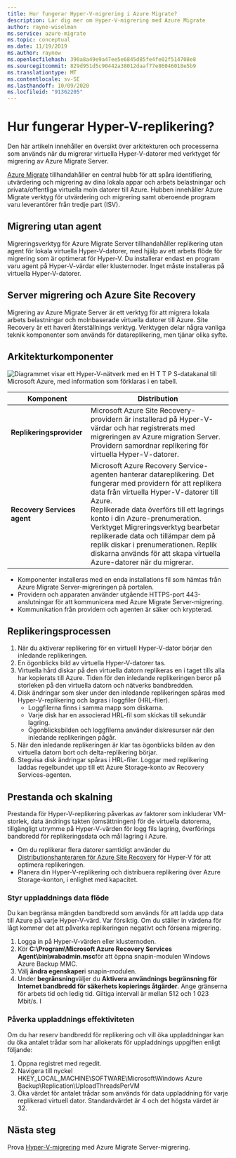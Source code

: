 ```yaml
---
title: Hur fungerar Hyper-V-migrering i Azure Migrate?
description: Lär dig mer om Hyper-V-migrering med Azure Migrate
author: rayne-wiselman
ms.service: azure-migrate
ms.topic: conceptual
ms.date: 11/19/2019
ms.author: raynew
ms.openlocfilehash: 390a8a49e9a47ee5e6845d85fe4fe02f514708e8
ms.sourcegitcommit: 829d951d5c90442a38012daaf77e86046018e5b9
ms.translationtype: MT
ms.contentlocale: sv-SE
ms.lasthandoff: 10/09/2020
ms.locfileid: "91362205"
---
```

# <a name="how-does-hyper-v-replication-work"></a>Hur fungerar Hyper-V-replikering?

Den här artikeln innehåller en översikt över arkitekturen och processerna som används när du migrerar virtuella Hyper-V-datorer med verktyget för migrering av Azure Migrate Server.

[Azure Migrate](migrate-services-overview.md) tillhandahåller en central hubb för att spåra identifiering, utvärdering och migrering av dina lokala appar och arbets belastningar och privata/offentliga virtuella moln datorer till Azure. Hubben innehåller Azure Migrate verktyg för utvärdering och migrering samt oberoende program varu leverantörer från tredje part (ISV).

## <a name="agentless-migration"></a>Migrering utan agent

Migreringsverktyg för Azure Migrate Server tillhandahåller replikering utan agent för lokala virtuella Hyper-V-datorer, med hjälp av ett arbets flöde för migrering som är optimerat för Hyper-V. Du installerar endast en program varu agent på Hyper-V-värdar eller klusternoder. Inget måste installeras på virtuella Hyper-V-datorer.

## <a name="server-migration-and-azure-site-recovery"></a>Server migrering och Azure Site Recovery

Migrering av Azure Migrate Server är ett verktyg för att migrera lokala arbets belastningar och molnbaserade virtuella datorer till Azure. Site Recovery är ett haveri återställnings verktyg. Verktygen delar några vanliga teknik komponenter som används för datareplikering, men tjänar olika syfte. 


## <a name="architectural-components"></a>Arkitekturkomponenter

![Diagrammet visar ett Hyper-V-nätverk med en H T T P S-datakanal till Microsoft Azure, med information som förklaras i en tabell.](./media/hyper-v-replication-architecture/architecture.png)



**Komponent** | **Distribution** | 
--- | --- 
**Replikeringsprovider** | Microsoft Azure Site Recovery-providern är installerad på Hyper-V-värdar och har registrerats med migreringen av Azure migration Server.<br/> Providern samordnar replikering för virtuella Hyper-V-datorer.
**Recovery Services agent** | Microsoft Azure Recovery Service-agenten hanterar datareplikering. Det fungerar med providern för att replikera data från virtuella Hyper-V-datorer till Azure.<br/> Replikerade data överförs till ett lagrings konto i din Azure-prenumeration. Verktyget Migreringsverktyg bearbetar replikerade data och tillämpar dem på replik diskar i prenumerationen. Replik diskarna används för att skapa virtuella Azure-datorer när du migrerar.

- Komponenter installeras med en enda installations fil som hämtas från Azure Migrate Server-migreringen på portalen.
- Providern och apparaten använder utgående HTTPS-port 443-anslutningar för att kommunicera med Azure Migrate Server-migrering.
- Kommunikation från providern och agenten är säker och krypterad.


## <a name="replication-process"></a>Replikeringsprocessen

1. När du aktiverar replikering för en virtuell Hyper-V-dator börjar den inledande replikeringen.
2. En ögonblicks bild av virtuella Hyper-V-datorer tas.
3. Virtuella hård diskar på den virtuella datorn replikeras en i taget tills alla har kopierats till Azure. Tiden för den inledande replikeringen beror på storleken på den virtuella datorn och nätverks bandbredden.
4. Disk ändringar som sker under den inledande replikeringen spåras med Hyper-V-replikering och lagras i loggfiler (HRL-filer).
    - Loggfilerna finns i samma mapp som diskarna.
    - Varje disk har en associerad HRL-fil som skickas till sekundär lagring.
    - Ögonblicksbilden och loggfilerna använder diskresurser när den inledande replikeringen pågår.
4. När den inledande replikeringen är klar tas ögonblicks bilden av den virtuella datorn bort och delta-replikering börjar.
5. Stegvisa disk ändringar spåras i HRL-filer. Loggar med replikering laddas regelbundet upp till ett Azure Storage-konto av Recovery Services-agenten.


## <a name="performance-and-scaling"></a>Prestanda och skalning

Prestanda för Hyper-V-replikering påverkas av faktorer som inkluderar VM-storlek, data ändrings takten (omsättningen) för de virtuella datorerna, tillgängligt utrymme på Hyper-V-värden för logg fils lagring, överförings bandbredd för replikeringsdata och mål lagring i Azure.

- Om du replikerar flera datorer samtidigt använder du [Distributionshanteraren för Azure Site Recovery](../site-recovery/hyper-v-deployment-planner-overview.md) för Hyper-V för att optimera replikeringen.
- Planera din Hyper-V-replikering och distribuera replikering över Azure Storage-konton, i enlighet med kapacitet.

### <a name="control-upload-throughput"></a>Styr uppladdnings data flöde

Du kan begränsa mängden bandbredd som används för att ladda upp data till Azure på varje Hyper-V-värd. Var försiktig. Om du ställer in värdena för lågt kommer det att påverka replikeringen negativt och försena migrering.


1. Logga in på Hyper-V-värden eller klusternoden.
2. Kör **C:\Program\Microsoft Azure Recovery Services Agent\bin\wabadmin.msc**för att öppna snapin-modulen Windows Azure Backup MMC.
3. Välj **ändra egenskaper**i snapin-modulen.
4. Under **begränsning**väljer du **Aktivera användnings begränsning för Internet bandbredd för säkerhets kopierings åtgärder**. Ange gränserna för arbets tid och ledig tid. Giltiga intervall är mellan 512 och 1 023 Mbit/s.
I

### <a name="influence-upload-efficiency"></a>Påverka uppladdnings effektiviteten

Om du har reserv bandbredd för replikering och vill öka uppladdningar kan du öka antalet trådar som har allokerats för uppladdnings uppgiften enligt följande:

1. Öppna registret med regedit.
2. Navigera till nyckel HKEY_LOCAL_MACHINE\SOFTWARE\Microsoft\Windows Azure Backup\Replication\UploadThreadsPerVM
3. Öka värdet för antalet trådar som används för data uppladdning för varje replikerad virtuell dator. Standardvärdet är 4 och det högsta värdet är 32. 




## <a name="next-steps"></a>Nästa steg

Prova [Hyper-V-migrering](tutorial-migrate-hyper-v.md) med Azure Migrate Server-migrering.

